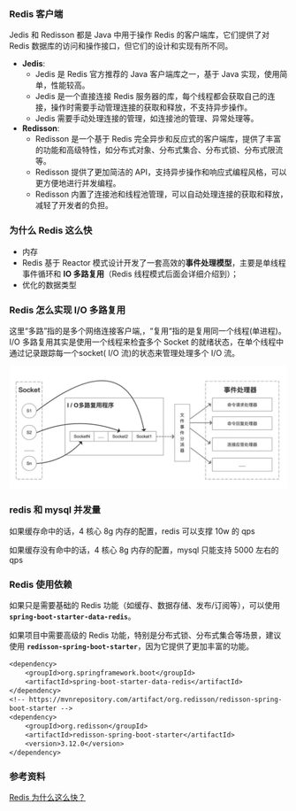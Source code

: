 ### Redis 客户端

Jedis 和 Redisson 都是 Java 中用于操作 Redis 的客户端库，它们提供了对 Redis 数据库的访问和操作接口，但它们的设计和实现有所不同。

- **Jedis**:
  - Jedis 是 Redis 官方推荐的 Java 客户端库之一，基于 Java 实现，使用简单，性能较高。
  - Jedis 是一个直接连接 Redis 服务器的库，每个线程都会获取自己的连接，操作时需要手动管理连接的获取和释放，不支持异步操作。
  - Jedis 需要手动处理连接的管理，如连接池的管理、异常处理等。
- **Redisson**:
  - Redisson 是一个基于 Redis 完全异步和反应式的客户端库，提供了丰富的功能和高级特性，如分布式对象、分布式集合、分布式锁、分布式限流等。
  - Redisson 提供了更加简洁的 API，支持异步操作和响应式编程风格，可以更方便地进行并发编程。
  - Redisson 内置了连接池和线程池管理，可以自动处理连接的获取和释放，减轻了开发者的负担。





### 为什么 Redis 这么快

- 内存
- Redis 基于 Reactor 模式设计开发了一套高效的**事件处理模型**，主要是单线程事件循环和 **IO 多路复用**（Redis 线程模式后面会详细介绍到）；
- 优化的数据类型



### Redis 怎么实现 I/O 多路复用

这里“多路”指的是多个网络连接客户端,，“复用“指的是复用同一个线程(单进程)。  I/O 多路复用其实是使用一个线程来检査多个 Socket 的就绪状态，在单个线程中通过记录跟踪每一个socket( I/O 流)的状态来管理处理多个 I/O 流。

![img](images/1720433058791-94f03cb5-e89c-45ed-ba34-88a0dac99d98.png)





### redis 和 mysql 并发量

如果缓存命中的话，4 核心 8g 内存的配置，redis 可以支撑 10w 的 qps

如果缓存没有命中的话，4 核心 8g 内存的配置，mysql 只能支持 5000 左右的 qps







### Redis 使用依赖

如果只是需要基础的 Redis 功能（如缓存、数据存储、发布/订阅等），可以使用 **`spring-boot-starter-data-redis`**。

如果项目中需要高级的 Redis 功能，特别是分布式锁、分布式集合等场景，建议使用 **`redisson-spring-boot-starter`**，因为它提供了更加丰富的功能。

```
<dependency>
    <groupId>org.springframework.boot</groupId>
    <artifactId>spring-boot-starter-data-redis</artifactId>
</dependency>
<!-- https://mvnrepository.com/artifact/org.redisson/redisson-spring-boot-starter -->
<dependency>
    <groupId>org.redisson</groupId>
    <artifactId>redisson-spring-boot-starter</artifactId>
    <version>3.12.0</version>
</dependency>
```







### 参考资料

[Redis 为什么这么快？](https://javaguide.cn/database/redis/redis-questions-01.html#redis-为什么这么快)